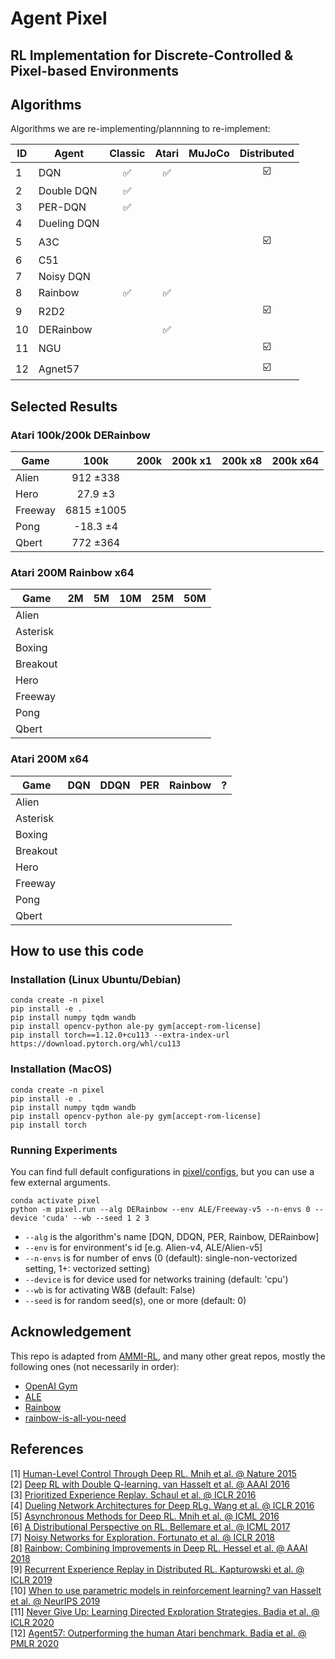# Agent Pixel

## RL Implementation for Discrete-Controlled & Pixel-based Environments

## Algorithms
Algorithms we are re-implementing/plannning to re-implement:

| ID | Agent | Classic | Atari | MuJoCo | Distributed |
| --- | --- | :---: | :---: | :---: | :---: |
| 1 | DQN | ✅ | ✅ |  | ☑️ |
| 2 | Double DQN | ✅ |  |  |  |
| 3 | PER-DQN | ✅ |  |  |  |
| 4 | Dueling DQN |  |  |  |  |
| 5 | A3C |  |  |  | ☑️ |
| 6 | C51 |  |  |  |  |
| 7 | Noisy DQN |  |  |  |  |
| 8 | Rainbow | ✅ | ✅ |  |  |
| 9 | R2D2 |  |  |  | ☑️ |
| 10 | DERainbow |  | ✅ |  |  |
| 11 | NGU |  |  |  | ☑️ |
| 12 | Agnet57 |  |  |  | ☑️ |

## Selected Results
### Atari 100k/200k DERainbow
| Game | 100k | 200k | 200k x1 | 200k x8 | 200k x64 |
| --- | :---: | :---: | :---: | :---: | :---: |
| Alien | 912 ±338 |  |  |  |  |
| Hero | 27.9 ±3 |  |  |  |  |
| Freeway | 6815 ±1005 |  |  |  |  |
| Pong | -18.3 ±4 |  |  |  |  |
| Qbert | 772 ±364 |  |  |  |  |

### Atari 200M Rainbow x64
| Game | 2M | 5M | 10M | 25M | 50M |
| --- | :---: | :---: | :---: | :---: | :---: |
| Alien |  |  |  |  |  |
| Asterisk |  |  |  |  |  |
| Boxing |  |  |  |  |  |
| Breakout |  |  |  |  |  |
| Hero |  |  |  |  |  |
| Freeway |  |  |  |  |  |
| Pong |  |  |  |  |  |
| Qbert |  |  |  |  |  |

### Atari 200M x64
| Game | DQN | DDQN | PER | Rainbow | ? |
| --- | :---: | :---: | :---: | :---: | :---: |
| Alien |  |  |  |  |  |
| Asterisk |  |  |  |  |  |
| Boxing |  |  |  |  |  |
| Breakout |  |  |  |  |  |
| Hero |  |  |  |  |  |
| Freeway |  |  |  |  |  |
| Pong |  |  |  |  |  |
| Qbert |  |  |  |  |  |

## How to use this code
### Installation (Linux Ubuntu/Debian)
```
conda create -n pixel
pip install -e .
pip install numpy tqdm wandb
pip install opencv-python ale-py gym[accept-rom-license]
pip install torch==1.12.0+cu113 --extra-index-url https://download.pytorch.org/whl/cu113
```

### Installation (MacOS)
```
conda create -n pixel
pip install -e .
pip install numpy tqdm wandb
pip install opencv-python ale-py gym[accept-rom-license]
pip install torch
```

### Running Experiments
You can find full default configurations in [pixel/configs](https://github.com/RamiSketcher/AgentPixel/tree/main/pixel/configs), but you can use a few external arguments.
```
conda activate pixel
python -m pixel.run --alg DERainbow --env ALE/Freeway-v5 --n-envs 0 --device 'cuda' --wb --seed 1 2 3
```
* ```--alg``` is the algorithm's name [DQN, DDQN, PER, Rainbow, DERainbow]
* ```--env``` is for environment's id [e.g. Alien-v4, ALE/Alien-v5]
* ```--n-envs``` is for number of envs (0 (default): single-non-vectorized setting, 1+: vectorized setting)
* ```--device``` is for device used for networks training (default: 'cpu')
* ```--wb``` is for activating W&B (default: False)
* ```--seed``` is for random seed(s), one or more (default: 0)


## Acknowledgement
This repo is adapted from [AMMI-RL](https://github.com/RamiSketcher/AMMI-RL), and many other great repos, mostly the following ones (not necessarily in order):
- [OpenAI Gym](https://github.com/openai/gym)
- [ALE](https://github.com/mgbellemare/Arcade-Learning-Environment)
- [Rainbow](https://github.com/Kaixhin/Rainbow)
- [rainbow-is-all-you-need](https://github.com/Curt-Park/rainbow-is-all-you-need/)

## References 

[1] [Human-Level Control Through Deep RL. Mnih et al. @ Nature 2015](https://www.nature.com/articles/nature14236)  
[2] [Deep RL with Double Q-learning. van Hasselt et al. @ AAAI 2016](https://arxiv.org/abs/1509.06461)  
[3] [Prioritized Experience Replay. Schaul et al. @ ICLR 2016](https://arxiv.org/abs/1511.05952?context=cs)  
[4] [Dueling Network Architectures for Deep RLg. Wang et al. @ ICLR 2016](https://arxiv.org/abs/1511.06581)  
[5] [Asynchronous Methods for Deep RL. Mnih et al. @ ICML 2016](https://arxiv.org/abs/1602.01783)  
[6] [A Distributional Perspective on RL. Bellemare et al. @ ICML 2017](https://arxiv.org/abs/1707.06887)  
[7] [Noisy Networks for Exploration. Fortunato et al. @ ICLR 2018](https://arxiv.org/abs/1706.10295)  
[8] [Rainbow: Combining Improvements in Deep RL. Hessel et al. @ AAAI 2018](https://arxiv.org/abs/1710.02298)  
[9] [Recurrent Experience Replay in Distributed RL. Kapturowski et al. @ ICLR 2019](https://www.deepmind.com/publications/recurrent-experience-replay-in-distributed-reinforcement-learning)  
[10] [When to use parametric models in reinforcement learning? van Hasselt et al. @ NeurIPS 2019](https://arxiv.org/abs/1906.05243)  
[11] [Never Give Up: Learning Directed Exploration Strategies. Badia et al. @ ICLR 2020](https://arxiv.org/abs/2002.06038)  
[12] [Agent57: Outperforming the human Atari benchmark. Badia et al. @ PMLR 2020](https://arxiv.org/abs/2003.13350)  
